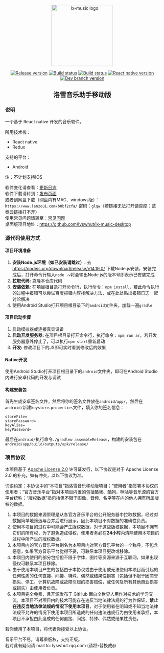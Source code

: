 <p align="center"><a href="https://github.com/lyswhut/lx-music-mobile"><img width="200" src="https://github.com/lyswhut/lx-music-mobile/blob/master/doc/images/icon.png" alt="lx-music logo"></a></p>

<p align="center">
  <a href="https://github.com/lyswhut/lx-music-mobile/releases"><img src="https://img.shields.io/github/release/lyswhut/lx-music-mobile" alt="Release version"></a>
  <a href="https://github.com/lyswhut/lx-music-mobile/actions/workflows/release.yml"><img src="https://github.com/lyswhut/lx-music-mobile/workflows/Build/badge.svg" alt="Build status"></a>
  <a href="https://github.com/lyswhut/lx-music-mobile/actions/workflows/beta-pack.yml"><img src="https://github.com/lyswhut/lx-music-mobile/workflows/Build%20Beta/badge.svg" alt="Build status"></a>
  <a href="https://github.com/facebook/react-native"><img src="https://img.shields.io/github/package-json/dependency-version/lyswhut/lx-music-mobile/react-native/master" alt="React native version"></a>
  <!-- <a href="https://github.com/lyswhut/lx-music-mobile/releases"><img src="https://img.shields.io/github/downloads/lyswhut/lx-music-mobile/latest/total" alt="Downloads"></a> -->
  <a href="https://github.com/lyswhut/lx-music-mobile/tree/dev"><img src="https://img.shields.io/github/package-json/v/lyswhut/lx-music-mobile/dev" alt="Dev branch version"></a>
  <!-- <a href="https://github.com/lyswhut/lx-music-mobile/blob/master/LICENSE"><img src="https://img.shields.io/github/license/lyswhut/lx-music-mobile" alt="License"></a> -->
</p>


<h2 align="center">洛雪音乐助手移动版</h2>

### 说明

一个基于 React native 开发的音乐软件。

所用技术栈：

- React native
- Redux

支持的平台：

- Android

注：不计划支持IOS

软件变化请查看：[更新日志](https://github.com/lyswhut/lx-music-mobile/blob/master/CHANGELOG.md)<br>
软件下载请转到：[发布页面](https://github.com/lyswhut/lx-music-mobile/releases)<br>
或者到网盘下载（网盘内有MAC、windows版）：`https://www.lanzoui.com/b0bf2cfa/` 密码：`glqw`（若链接无法打开请百度：蓝奏云链接打不开）<br>
使用常见问题请转至：[常见问题](https://github.com/lyswhut/lx-music-mobile/blob/master/FAQ.md)<br>
桌面版项目地址：<https://github.com/lyswhut/lx-music-desktop>

### 源代码使用方式

#### 项目环境准备

1. **安装Node.js环境（如已安装请跳过）:** 去 <https://nodejs.org/download/release/v14.19.0/> 下载Node.js安装，安装完成后，打开命令行输入`node -v`将会输出Node.js的版本号即表示已安装完成
2. **拉取代码:** 克隆本仓库代码
3. **安装依赖:** 在项目根目录打开命令行，执行命令：`npm install`，若此命令执行的过程中报错可以尝试百度报错内容找解决方法，或在此处贴出报错日志一起讨论解决
4. 使用Android Studio打开项目根目录下的`android`文件夹，加载一遍`gradle`

#### 项目启动步骤

1. 启动模拟器或连接真实设备
2. **启动开发服务器:** 在项目根目录打开命令行，执行命令：`npm run ar`，若开发服务器意外停止了，可以执行`npm start`重新启动
3. **开发:** 修改项目下的JS即可实时看到修改后的效果

#### Native开发

使用Android Studio打开项目根目录下的`android`文件夹，即可在Android Studio内进行安卓代码的开发与调试

#### 构建安装包

首先生成安卓签名文件，然后将你的签名文件放在`android/app/`，然后在`android/`新建`keystore.properties`文件，填入你的签名信息：

```properties
storeFile=
storePassword=
keyAlias=
keyPassword=
```

最后在`android/`执行命令`./gradlew assembleRelease`，构建的安装包在`android/app/build/outputs/apk/release/`

<!--
### UI界面

<p><a href="https://github.com/lyswhut/lx-music-mobile"><img width="100%" src="https://github.com/lyswhut/lx-music-mobile/blob/master/doc/images/app.png" alt="lx-music UI"></a></p> -->

### 项目协议

本项目基于 [Apache License 2.0](https://github.com/lyswhut/lx-music-mobile/blob/master/LICENSE) 许可证发行，以下协议是对于 Apache License 2.0 的补充，如有冲突，以以下协议为准。

词语约定：本协议中的“本项目”指洛雪音乐移动版项目；“使用者”指签署本协议的使用者；“官方音乐平台”指对本项目内置的包括酷我、酷狗、咪咕等音乐源的官方平台统称；“版权数据”指包括但不限于图像、音频、名字等在内的他人拥有所属版权的数据。

1. 本项目的数据来源原理是从各官方音乐平台的公开服务器中拉取数据，经过对数据简单地筛选与合并后进行展示，因此本项目不对数据的准确性负责。
2. 使用本项目的过程中可能会产生版权数据，对于这些版权数据，本项目不拥有它们的所有权，为了避免造成侵权，使用者务必在**24小时**内清除使用本项目的过程中所产生的版权数据。
3. 本项目内的官方音乐平台别名为本项目内对官方音乐平台的一个称呼，不包含恶意，如果官方音乐平台觉得不妥，可联系本项目更改或移除。
4. 本项目内使用的部分包括但不限于字体、图片等资源来源于互联网，如果出现侵权可联系本项目移除。
5. 由于使用本项目产生的包括由于本协议或由于使用或无法使用本项目而引起的任何性质的任何直接、间接、特殊、偶然或结果性损害（包括但不限于因商誉损失、停工、计算机故障或故障引起的损害赔偿，或任何及所有其他商业损害或损失）由使用者负责。
6. 本项目完全免费，且开源发布于 GitHub 面向全世界人用作对技术的学习交流，本项目不对项目内的技术可能存在违反当地法律法规的行为作保证，**禁止在违反当地法律法规的情况下使用本项目**，对于使用者在明知或不知当地法律法规不允许的情况下使用本项目所造成的任何违法违规行为由使用者承担，本项目不承担由此造成的任何直接、间接、特殊、偶然或结果性责任。

若你使用了本项目，将代表你接受以上协议。

音乐平台不易，请尊重版权，支持正版。<br>
若对此有疑问请 mail to: lyswhut+qq.com (请将`+`替换成`@`)
